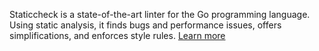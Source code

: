 Staticcheck is a state-of-the-art linter for the Go programming language. Using static analysis, it finds bugs and performance issues, offers simplifications, and enforces style rules. [Learn more](https://github.com/dominikh/go-tools)
